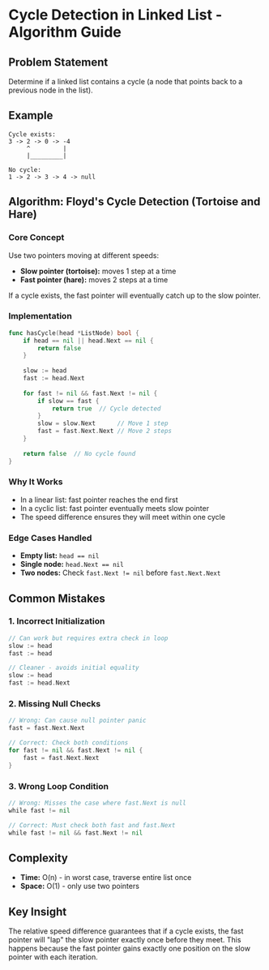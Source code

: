 # Cycle Detection in Linked List - Algorithm Guide

## Problem Statement
Determine if a linked list contains a cycle (a node that points back to a previous node in the list).

## Example
```
Cycle exists:
3 -> 2 -> 0 -> -4
     ^         |
     |_________|

No cycle:
1 -> 2 -> 3 -> 4 -> null
```

## Algorithm: Floyd's Cycle Detection (Tortoise and Hare)

### Core Concept
Use two pointers moving at different speeds:
- **Slow pointer (tortoise):** moves 1 step at a time
- **Fast pointer (hare):** moves 2 steps at a time

If a cycle exists, the fast pointer will eventually catch up to the slow pointer.

### Implementation
```go
func hasCycle(head *ListNode) bool {
    if head == nil || head.Next == nil {
        return false
    }
    
    slow := head
    fast := head.Next
    
    for fast != nil && fast.Next != nil {
        if slow == fast {
            return true  // Cycle detected
        }
        slow = slow.Next      // Move 1 step
        fast = fast.Next.Next // Move 2 steps
    }
    
    return false  // No cycle found
}
```

### Why It Works
- In a linear list: fast pointer reaches the end first
- In a cyclic list: fast pointer eventually meets slow pointer
- The speed difference ensures they will meet within one cycle

### Edge Cases Handled
- **Empty list:** `head == nil`
- **Single node:** `head.Next == nil`
- **Two nodes:** Check `fast.Next != nil` before `fast.Next.Next`

## Common Mistakes

### 1. Incorrect Initialization
```go
// Can work but requires extra check in loop
slow := head
fast := head

// Cleaner - avoids initial equality
slow := head
fast := head.Next
```

### 2. Missing Null Checks
```go
// Wrong: Can cause null pointer panic
fast = fast.Next.Next

// Correct: Check both conditions
for fast != nil && fast.Next != nil {
    fast = fast.Next.Next
}
```

### 3. Wrong Loop Condition
```go
// Wrong: Misses the case where fast.Next is null
while fast != nil

// Correct: Must check both fast and fast.Next
while fast != nil && fast.Next != nil
```

## Complexity
- **Time:** O(n) - in worst case, traverse entire list once
- **Space:** O(1) - only use two pointers

## Key Insight
The relative speed difference guarantees that if a cycle exists, the fast pointer will "lap" the slow pointer exactly once before they meet. This happens because the fast pointer gains exactly one position on the slow pointer with each iteration.